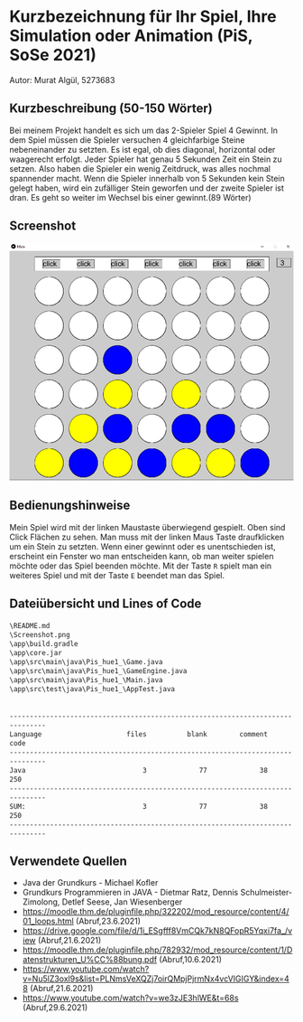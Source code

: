 # Kurzbezeichnung für Ihr Spiel, Ihre Simulation oder Animation (PiS, SoSe 2021)

Autor: Murat Algül, 5273683

## Kurzbeschreibung (50-150 Wörter)
Bei meinem Projekt handelt es sich um das 2-Spieler Spiel 4 Gewinnt. In dem Spiel müssen die Spieler versuchen 4 gleichfarbige Steine nebeneinander zu setzten.
Es ist egal, ob dies diagonal, horizontal oder waagerecht erfolgt. Jeder Spieler hat genau 5 Sekunden Zeit ein Stein zu setzen.
Also haben die Spieler ein wenig Zeitdruck, was alles nochmal spannender macht. Wenn die Spieler innerhalb von 5 Sekunden kein
Stein gelegt haben, wird ein zufälliger Stein geworfen und der zweite Spieler ist dran. Es geht so weiter im Wechsel bis einer gewinnt.(89 Wörter)


## Screenshot

![Screenshot](Screenshot.png)

## Bedienungshinweise

Mein Spiel wird mit der linken Maustaste überwiegend gespielt. Oben sind Click Flächen zu sehen.
Man muss mit der linken Maus Taste draufklicken um ein Stein zu setzten. Wenn einer gewinnt oder es unentschieden ist, 
erscheint ein Fenster wo man entscheiden kann, ob man weiter spielen möchte oder das Spiel beenden möchte.
Mit der Taste `R` spielt man ein weiteres Spiel und mit der Taste `E` beendet man das Spiel.





## Dateiübersicht und Lines of Code

    \README.md
    \Screenshot.png
    \app\build.gradle
    \app\core.jar
    \app\src\main\java\Pis_hue1_\Game.java
    \app\src\main\java\Pis_hue1_\GameEngine.java
    \app\src\main\java\Pis_hue1_\Main.java
    \app\src\test\java\Pis_hue1_\AppTest.java


    -------------------------------------------------------------------------------
    Language                     files          blank        comment           code
    -------------------------------------------------------------------------------
    Java                             3             77             38            250
    -------------------------------------------------------------------------------
    SUM:                             3             77             38            250
    -------------------------------------------------------------------------------


## Verwendete Quellen

* Java der Grundkurs - Michael Kofler
* Grundkurs Programmieren in JAVA - Dietmar Ratz, Dennis Schulmeister-Zimolong, Detlef Seese, Jan Wiesenberger
* https://moodle.thm.de/pluginfile.php/322202/mod_resource/content/4/01_loops.html (Abruf,23.6.2021)
* https://drive.google.com/file/d/1i_ESgfff8VmCQk7kN8QFopR5Yqxi7fa_/view (Abruf,21.6.2021)
* https://moodle.thm.de/pluginfile.php/782932/mod_resource/content/1/Datenstrukturen_U%CC%88bung.pdf (Abruf,10.6.2021)
* https://www.youtube.com/watch?v=Nu5lZ3oxl9s&list=PLNmsVeXQZj7oirQMpjPjrmNx4vcVIGIGY&index=48 (Abruf,21.6.2021)
* https://www.youtube.com/watch?v=we3zJE3hlWE&t=68s (Abruf,29.6.2021)

